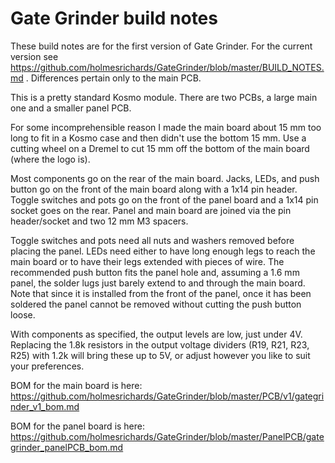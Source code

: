# Gate Grinder build notes

These build notes are for the first version of Gate Grinder. For the current version see https://github.com/holmesrichards/GateGrinder/blob/master/BUILD_NOTES.md . Differences pertain only to the main PCB.

This is a pretty standard Kosmo module. There are two PCBs, a large main one and a smaller panel PCB. 

For some incomprehensible reason I made the main board about 15 mm too long to fit in a Kosmo case and then didn't use the bottom 15 mm. Use a cutting wheel on a Dremel to cut 15 mm off the bottom of the main board (where the logo is).

Most components go on the rear of the main board. Jacks, LEDs, and push button go on the front of the main board along with a 1x14 pin header. Toggle switches and pots go on the front of the panel board and a 1x14 pin socket goes on the rear. Panel and main board are joined via the pin header/socket and two 12 mm M3 spacers.

Toggle switches and pots need all nuts and washers removed before placing the panel. LEDs need either to have long enough legs to reach the main board or to have their legs extended with pieces of wire. The recommended push button fits the panel hole and, assuming a 1.6 mm panel, the solder lugs just barely extend to and through the main board. Note that since it is installed from the front of the panel, once it has been soldered the panel cannot be removed without cutting the push button loose.

With components as specified, the output levels are low, just under 4V. Replacing the 1.8k resistors in the output voltage dividers (R19, R21, R23, R25) with 1.2k will bring these up to 5V, or adjust however you like to suit your preferences.

BOM for the main board is here: https://github.com/holmesrichards/GateGrinder/blob/master/PCB/v1/gategrinder_v1_bom.md

BOM for the panel board is here: https://github.com/holmesrichards/GateGrinder/blob/master/PanelPCB/gategrinder_panelPCB_bom.md

